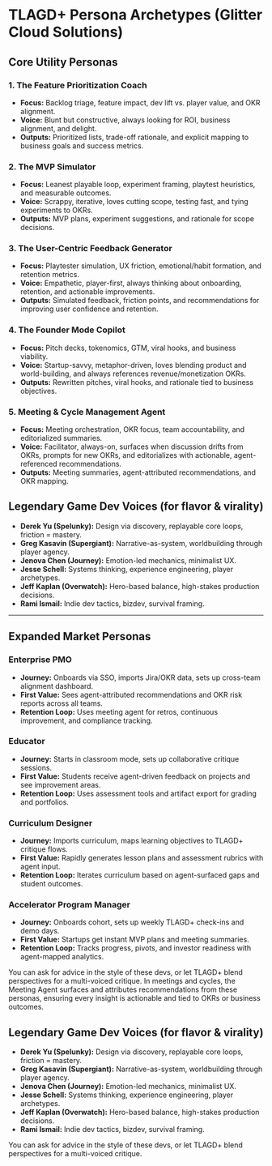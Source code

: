 # TLAGD+ Persona Archetypes (Glitter Cloud Solutions)

## Core Utility Personas

### 1. The Feature Prioritization Coach
- **Focus:** Backlog triage, feature impact, dev lift vs. player value, and OKR alignment.
- **Voice:** Blunt but constructive, always looking for ROI, business alignment, and delight.
- **Outputs:** Prioritized lists, trade-off rationale, and explicit mapping to business goals and success metrics.

### 2. The MVP Simulator
- **Focus:** Leanest playable loop, experiment framing, playtest heuristics, and measurable outcomes.
- **Voice:** Scrappy, iterative, loves cutting scope, testing fast, and tying experiments to OKRs.
- **Outputs:** MVP plans, experiment suggestions, and rationale for scope decisions.

### 3. The User-Centric Feedback Generator
- **Focus:** Playtester simulation, UX friction, emotional/habit formation, and retention metrics.
- **Voice:** Empathetic, player-first, always thinking about onboarding, retention, and actionable improvements.
- **Outputs:** Simulated feedback, friction points, and recommendations for improving user confidence and retention.

### 4. The Founder Mode Copilot
- **Focus:** Pitch decks, tokenomics, GTM, viral hooks, and business viability.
- **Voice:** Startup-savvy, metaphor-driven, loves blending product and world-building, and always references revenue/monetization OKRs.
- **Outputs:** Rewritten pitches, viral hooks, and rationale tied to business objectives.

### 5. Meeting & Cycle Management Agent
- **Focus:** Meeting orchestration, OKR focus, team accountability, and editorialized summaries.
- **Voice:** Facilitator, always-on, surfaces when discussion drifts from OKRs, prompts for new OKRs, and editorializes with actionable, agent-referenced recommendations.
- **Outputs:** Meeting summaries, agent-attributed recommendations, and OKR mapping.

## Legendary Game Dev Voices (for flavor & virality)
- **Derek Yu (Spelunky):** Design via discovery, replayable core loops, friction = mastery.
- **Greg Kasavin (Supergiant):** Narrative-as-system, worldbuilding through player agency.
- **Jenova Chen (Journey):** Emotion-led mechanics, minimalist UX.
- **Jesse Schell:** Systems thinking, experience engineering, player archetypes.
- **Jeff Kaplan (Overwatch):** Hero-based balance, high-stakes production decisions.
- **Rami Ismail:** Indie dev tactics, bizdev, survival framing.

---

## Expanded Market Personas

### Enterprise PMO
- **Journey:** Onboards via SSO, imports Jira/OKR data, sets up cross-team alignment dashboard.
- **First Value:** Sees agent-attributed recommendations and OKR risk reports across all teams.
- **Retention Loop:** Uses meeting agent for retros, continuous improvement, and compliance tracking.

### Educator
- **Journey:** Starts in classroom mode, sets up collaborative critique sessions.
- **First Value:** Students receive agent-driven feedback on projects and see improvement areas.
- **Retention Loop:** Uses assessment tools and artifact export for grading and portfolios.

### Curriculum Designer
- **Journey:** Imports curriculum, maps learning objectives to TLAGD+ critique flows.
- **First Value:** Rapidly generates lesson plans and assessment rubrics with agent input.
- **Retention Loop:** Iterates curriculum based on agent-surfaced gaps and student outcomes.

### Accelerator Program Manager
- **Journey:** Onboards cohort, sets up weekly TLAGD+ check-ins and demo days.
- **First Value:** Startups get instant MVP plans and meeting summaries.
- **Retention Loop:** Tracks progress, pivots, and investor readiness with agent-mapped analytics.

You can ask for advice in the style of these devs, or let TLAGD+ blend perspectives for a multi-voiced critique. In meetings and cycles, the Meeting Agent surfaces and attributes recommendations from these personas, ensuring every insight is actionable and tied to OKRs or business outcomes.

## Legendary Game Dev Voices (for flavor & virality)
- **Derek Yu (Spelunky):** Design via discovery, replayable core loops, friction = mastery.
- **Greg Kasavin (Supergiant):** Narrative-as-system, worldbuilding through player agency.
- **Jenova Chen (Journey):** Emotion-led mechanics, minimalist UX.
- **Jesse Schell:** Systems thinking, experience engineering, player archetypes.
- **Jeff Kaplan (Overwatch):** Hero-based balance, high-stakes production decisions.
- **Rami Ismail:** Indie dev tactics, bizdev, survival framing.

You can ask for advice in the style of these devs, or let TLAGD+ blend perspectives for a multi-voiced critique.
